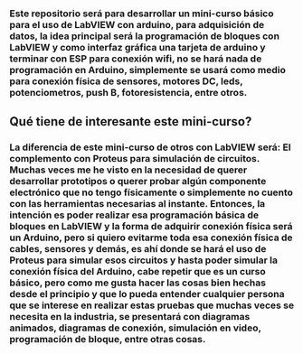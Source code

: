 ### Este repositorio será para desarrollar un mini-curso básico para el uso de LabVIEW con arduino, para adquisición de datos, la idea principal será la programación de bloques con LabVIEW y como interfaz gráfica una tarjeta de arduino y terminar con ESP para conexión wifi, no se hará nada de programación en Arduino, simplemente se usará como medio para conexión física de sensores, motores DC, leds, potenciometros, push B, fotoresistencia, entre otros.

## Qué tiene de interesante este mini-curso?
### La diferencia de este mini-curso de otros con LabVIEW será: El complemento con Proteus para simulación de circuitos. Muchas veces me he visto en la necesidad de querer desarrollar prototipos o querer probar algún componente electrónico que no tengo físicamente o simplemente no cuento con las herramientas necesarias al instante. Entonces, la intención es poder realizar esa programación básica de bloques en LabVIEW y la forma de adquirir conexión física será un Arduino, pero si quiero evitarme toda esa conexión física de cables, sensores y demás, es ahí donde se hará el uso de Proteus para simular esos circuitos y hasta poder simular la conexión física del Arduino, cabe repetir que es un curso básico, pero como me gusta hacer las cosas bien hechas desde el principio y que lo pueda entender cualquier persona que se interese en realizar estas pruebas que muchas veces se necesita en la industria, se presentará con diagramas animados, diagramas de conexión, simulación en video, programación de bloque, entre otras cosas.
